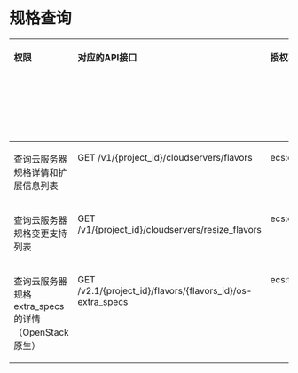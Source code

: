 # 规格查询<a name="ecs_06_0008"></a>

<a name="table12528123592919"></a>
<table><thead align="left"><tr id="row5528103512910"><th class="cellrowborder" valign="top" width="13.428657134286572%" id="mcps1.1.7.1.1"><p id="p1959712364512"><a name="p1959712364512"></a><a name="p1959712364512"></a>权限</p>
</th>
<th class="cellrowborder" valign="top" width="27.73722627737226%" id="mcps1.1.7.1.2"><p id="p8402164419019"><a name="p8402164419019"></a><a name="p8402164419019"></a>对应的API接口</p>
</th>
<th class="cellrowborder" valign="top" width="22.737726227377262%" id="mcps1.1.7.1.3"><p id="p2040214445018"><a name="p2040214445018"></a><a name="p2040214445018"></a>授权项（Action）</p>
</th>
<th class="cellrowborder" valign="top" width="16.328367163283673%" id="mcps1.1.7.1.4"><p id="p22519318453"><a name="p22519318453"></a><a name="p22519318453"></a>依赖的授权项</p>
</th>
<th class="cellrowborder" valign="top" width="11.498850114988501%" id="mcps1.1.7.1.5"><p id="p84029445019"><a name="p84029445019"></a><a name="p84029445019"></a>IAM项目</p>
<p id="p12578131324712"><a name="p12578131324712"></a><a name="p12578131324712"></a>(Project)</p>
</th>
<th class="cellrowborder" valign="top" width="8.269173082691731%" id="mcps1.1.7.1.6"><p id="p1999212348459"><a name="p1999212348459"></a><a name="p1999212348459"></a>企业项目</p>
<p id="p1026502118478"><a name="p1026502118478"></a><a name="p1026502118478"></a>(Enterprise Project)</p>
</th>
</tr>
</thead>
<tbody><tr id="row1090113617259"><td class="cellrowborder" valign="top" width="13.428657134286572%" headers="mcps1.1.7.1.1 "><p id="p441812610812"><a name="p441812610812"></a><a name="p441812610812"></a>查询云服务器规格详情和扩展信息列表</p>
</td>
<td class="cellrowborder" valign="top" width="27.73722627737226%" headers="mcps1.1.7.1.2 "><p id="p8987111492511"><a name="p8987111492511"></a><a name="p8987111492511"></a>GET /v1/{project_id}/cloudservers/flavors</p>
</td>
<td class="cellrowborder" valign="top" width="22.737726227377262%" headers="mcps1.1.7.1.3 "><p id="p7882175118157"><a name="p7882175118157"></a><a name="p7882175118157"></a>ecs:cloudServerFlavors:get</p>
</td>
<td class="cellrowborder" valign="top" width="16.328367163283673%" headers="mcps1.1.7.1.4 "><p id="p102517171385"><a name="p102517171385"></a><a name="p102517171385"></a>-</p>
</td>
<td class="cellrowborder" valign="top" width="11.498850114988501%" headers="mcps1.1.7.1.5 "><p id="p1664815301497"><a name="p1664815301497"></a><a name="p1664815301497"></a>√</p>
</td>
<td class="cellrowborder" valign="top" width="8.269173082691731%" headers="mcps1.1.7.1.6 "><p id="p13686132019819"><a name="p13686132019819"></a><a name="p13686132019819"></a>√</p>
</td>
</tr>
<tr id="row1750629135711"><td class="cellrowborder" valign="top" width="13.428657134286572%" headers="mcps1.1.7.1.1 "><p id="p17418026985"><a name="p17418026985"></a><a name="p17418026985"></a>查询云服务器规格变更支持列表</p>
</td>
<td class="cellrowborder" valign="top" width="27.73722627737226%" headers="mcps1.1.7.1.2 "><p id="p049813915572"><a name="p049813915572"></a><a name="p049813915572"></a>GET /v1/{project_id}/cloudservers/resize_flavors</p>
</td>
<td class="cellrowborder" valign="top" width="22.737726227377262%" headers="mcps1.1.7.1.3 "><p id="p655535291516"><a name="p655535291516"></a><a name="p655535291516"></a>ecs:cloudServers:list</p>
</td>
<td class="cellrowborder" valign="top" width="16.328367163283673%" headers="mcps1.1.7.1.4 "><p id="p22591715814"><a name="p22591715814"></a><a name="p22591715814"></a>-</p>
</td>
<td class="cellrowborder" valign="top" width="11.498850114988501%" headers="mcps1.1.7.1.5 "><p id="p117670331294"><a name="p117670331294"></a><a name="p117670331294"></a>√</p>
</td>
<td class="cellrowborder" valign="top" width="8.269173082691731%" headers="mcps1.1.7.1.6 "><p id="p968602017810"><a name="p968602017810"></a><a name="p968602017810"></a>√</p>
</td>
</tr>
<tr id="row18168121715435"><td class="cellrowborder" valign="top" width="13.428657134286572%" headers="mcps1.1.7.1.1 "><p id="p124180261586"><a name="p124180261586"></a><a name="p124180261586"></a>查询云服务器规格extra_specs的详情（OpenStack原生）</p>
</td>
<td class="cellrowborder" valign="top" width="27.73722627737226%" headers="mcps1.1.7.1.2 "><p id="p99081131173310"><a name="p99081131173310"></a><a name="p99081131173310"></a>GET /v2.1/{project_id}/flavors/{flavors_id}/os-extra_specs</p>
</td>
<td class="cellrowborder" valign="top" width="22.737726227377262%" headers="mcps1.1.7.1.3 "><p id="p20273195311157"><a name="p20273195311157"></a><a name="p20273195311157"></a>ecs:flavors:get</p>
</td>
<td class="cellrowborder" valign="top" width="16.328367163283673%" headers="mcps1.1.7.1.4 "><p id="p202510170815"><a name="p202510170815"></a><a name="p202510170815"></a>-</p>
</td>
<td class="cellrowborder" valign="top" width="11.498850114988501%" headers="mcps1.1.7.1.5 "><p id="p1420517411778"><a name="p1420517411778"></a><a name="p1420517411778"></a>√</p>
</td>
<td class="cellrowborder" valign="top" width="8.269173082691731%" headers="mcps1.1.7.1.6 "><p id="p1420512411172"><a name="p1420512411172"></a><a name="p1420512411172"></a>×</p>
</td>
</tr>
</tbody>
</table>

